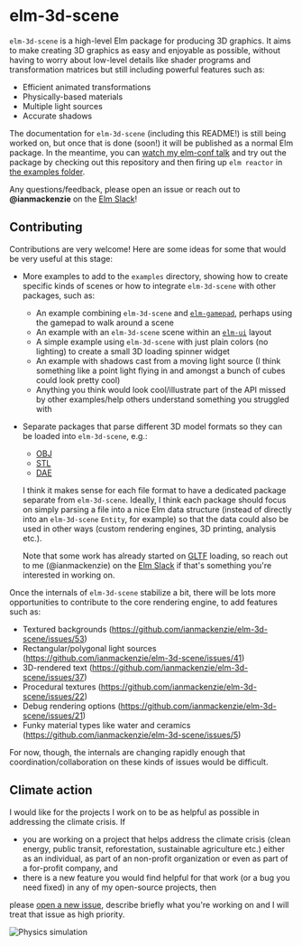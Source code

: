 # elm-3d-scene

`elm-3d-scene` is a high-level Elm package for producing 3D graphics. It aims to
make creating 3D graphics as easy and enjoyable as possible, without having to
worry about low-level details like shader programs and transformation matrices
but still including powerful features such as:

- Efficient animated transformations
- Physically-based materials
- Multiple light sources
- Accurate shadows

The documentation for `elm-3d-scene` (including this README!) is still being
worked on, but once that is done (soon!) it will be published as a normal Elm
package. In the meantime, you can [watch my elm-conf talk](https://www.youtube.com/watch?v=Htqc64s5qYU)
and try out the package by checking out this repository and then firing up `elm
reactor` in [the examples folder](https://github.com/ianmackenzie/elm-3d-scene/tree/master/examples).

Any questions/feedback, please open an issue or reach out to **@ianmackenzie**
on the [Elm Slack](https://elmlang.herokuapp.com)!

## Contributing

Contributions are very welcome! Here are some ideas for some that would be very
useful at this stage:

- More examples to add to the `examples` directory, showing how to create
  specific kinds of scenes or how to integrate `elm-3d-scene` with other
  packages, such as:
  - An example combining `elm-3d-scene` and [`elm-gamepad`](https://package.elm-lang.org/packages/xarvh/elm-gamepad/latest/),
    perhaps using the gamepad to walk around a scene
  - An example with an `elm-3d-scene` scene within an [`elm-ui`](https://package.elm-lang.org/packages/mdgriffith/elm-ui/latest/)
    layout
  - A simple example using `elm-3d-scene` with just plain colors (no lighting)
    to create a small 3D loading spinner widget
  - An example with shadows cast from a moving light source (I think something
    like a point light flying in and amongst a bunch of cubes could look pretty
    cool)
  - Anything you think would look cool/illustrate part of the API missed by
    other examples/help others understand something you struggled with
- Separate packages that parse different 3D model formats so they can be loaded
  into `elm-3d-scene`, e.g.:
  - [OBJ](https://en.wikipedia.org/wiki/Wavefront_.obj_file)
  - [STL](https://en.wikipedia.org/wiki/STL_(file_format))
  - [DAE](https://en.wikipedia.org/wiki/COLLADA)

  I think it makes sense for each file format to have a dedicated package 
  separate from `elm-3d-scene`. Ideally, I think each package should focus on
  simply parsing a file into a nice Elm data structure (instead of directly into
  an `elm-3d-scene` `Entity`, for example) so that the data could also be used
  in other ways (custom rendering engines, 3D printing, analysis etc.).
  
  Note that some work has already started on [GLTF](https://en.wikipedia.org/wiki/GlTF)
  loading, so reach out to me (@ianmackenzie) on the [Elm Slack](http://elmlang.herokuapp.com/)
  if that's something you're interested in working on.

Once the internals of `elm-3d-scene` stabilize a bit, there will be lots more
opportunities to contribute to the core rendering engine, to add features such
as:

- Textured backgrounds (https://github.com/ianmackenzie/elm-3d-scene/issues/53)
- Rectangular/polygonal light sources (https://github.com/ianmackenzie/elm-3d-scene/issues/41)
- 3D-rendered text (https://github.com/ianmackenzie/elm-3d-scene/issues/37)
- Procedural textures (https://github.com/ianmackenzie/elm-3d-scene/issues/22)
- Debug rendering options (https://github.com/ianmackenzie/elm-3d-scene/issues/21)
- Funky material types like water and ceramics (https://github.com/ianmackenzie/elm-3d-scene/issues/5)

For now, though, the internals are changing rapidly enough that
coordination/collaboration on these kinds of issues would be difficult.

## Climate action

I would like for the projects I work on to be as helpful as possible in
addressing the climate crisis. If

- you are working on a project that helps address the climate crisis (clean
  energy, public transit, reforestation, sustainable agriculture etc.) either as
  an individual, as part of an non-profit organization or even as part of a
  for-profit company, and
- there is a new feature you would find helpful for that work (or a bug you need
  fixed) in any of my open-source projects, then

please [open a new issue](https://github.com/ianmackenzie/elm-3d-scene/issues),
describe briefly what you're working on and I will treat that issue as high
priority.

![Physics simulation](https://ianmackenzie.github.io/elm-3d-scene/images/1.0.0/physics-background.png)
